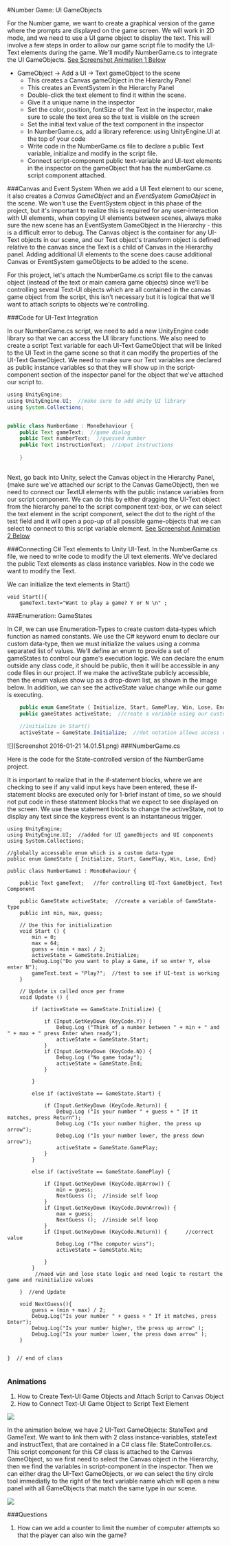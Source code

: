 #Number Game: UI GameObjects

For the Number game, we want to create a graphical version of the game where the prompts are displayed on the game screen.  We will work in 2D mode, and we need to use a UI game object to display  the text.  This will involve a few steps in order to allow our game script file to modify the UI-Text elements during the game. We'll modify NumberGame.cs to integrate the UI GameObjects.  [See Screenshot Animation 1 Below](https://kdoore.gitbooks.io/cs-2335/content/state_controlled_ui-text.html#animations)

-  GameObject -> Add a UI -> Text gameObject to the scene
    -  This creates a Canvas gameObject in the Hierarchy Panel
    -  This creates an EventSystem in the Hierarchy Panel
    -  Double-click the text element to find it within the scene.
    - Give it a unique name in the inspector
    -  Set the color, position, fontSize of the Text in the inspector, make sure to scale the text area so the text is visible on the screen
    -  Set the initial text value of the text component in the inspector
    -  In NumberGame.cs, add a library reference: using UnityEngine.UI at the top of your code
    -  Write code in the NumberGame.cs file to declare a public Text variable, initialize and modify in the script file.
    -  Connect script-component public text-variable and UI-text elements in the inspector on the gameObject that has the numberGame.cs script component attached.

###Canvas and Event System 
When we add a UI Text element to our scene, it also creates a *Canvas GameObject* and an *EventSystem GameObject* in the scene.  We won't use the EventSystem object in this phase of the project, but it's important to realize this is required for any user-interaction with UI elements, when copying UI elements between scenes, always make sure the new scene has an EventSystem GameObject in the Hierarchy - this is a difficult error to debug.  The Canvas object is the container for any UI-Text objects in our scene, and our Text object's transform object is defined relative to the canvas since the Text is a child of Canvas in the Hierarchy panel. Adding additional UI elements to the scene does cause additional Canvas or EventSystem gameObjects to be added to the scene. 

For this project, let's attach the NumberGame.cs script file to the canvas object (instead of the text or main camera game objects) since we'll be controlling several Text-UI objects which are all contained in the canvas game object from the script, this isn't necessary but it is logical that we'll want to attach scripts to objects we're controlling.

###Code for UI-Text Integration

In our NumberGame.cs script, we need to add a new UnityEngine code library so that we can access the UI library functions. We also need to create a script Text variable for each UI-Text GameObject that will be linked to the UI Text in the game scene so that it can modify the properties of the UI-Text GameObject. We need to make sure our Text variables are declared as public instance variables so that they will show up in the script-component section of the inspector panel for the object that we've attached our script to.  

````java
using UnityEngine;
using UnityEngine.UI;  //make sure to add Unity UI library
using System.Collections;


public class NumberGame : MonoBehaviour {
	public Text gameText;  //game dialog
	public Text numberText;  //guessed number
	public Text instructionText;  //input instructions
	
	}
	
````

Next, go back into Unity, select the Canvas object in the Hierarchy Panel, (make sure we've attached our script to the Canvas GameObject), then we need to connect our TextUI elements with the public instance variables from our script component. We can do this by either dragging the UI-Text object from the hierarchy panel to the script component text-box, or we can select the text element in the script component, select the dot to the right of the text field and it will open a pop-up of all possible game-objects that we can select to connect to this script variable element.   [See Screenshot Animation 2 Below](https://kdoore.gitbooks.io/cs-2335/content/state_controlled_ui-text.html#animations)


###Connecting C# Text elements to Unity UI-Text.
In the NumberGame.cs file, we need to write code to modify the UI text elements.  We've declared the public Text elements as class instance variables.  Now in the code we want to modify the Text.

We can initialize the text elements in Start()
```
void Start(){
    gameText.text="Want to play a game? Y or N \n" ;
````
###Enumeration: GameStates

In C#, we can use Enumeration-Types to create custom data-types which function as named constants.  We use the C# keyword enum to declare our custom data-type, then we must initialize the values using a comma separated list of values.  We'll define an enum to provide a set of gameStates to control our game's execution logic.  We can declare the enum outside any class code, it should be public, then it will be accessible in any code files in our project. If we make the activeState publicly accessible, then the enum values show up as a drop-down list, as shown in the image below. In addition, we can see the activeState value change while our game is executing.

```java
    public enum GameState { Initialize, Start, GamePlay, Win, Lose, End}
	public gameStates activeState;  //create a variable using our custom Enumeration-type
	
	//initialize in Start() 
	activeState = GameState.Initialize;  //dot notation allows access of enum values
```

![](Screenshot 2016-01-21 14.01.51.png)
###NumberGame.cs 

Here is the code for the State-controlled version of the NumberGame project. 

It is important to realize that in the if-statement blocks, where we are checking to see if any valid input keys have been entered, these if-statement blocks are executed only for 1-brief instant of time, so we should not put code in these statement blocks that we expect to see displayed on the screen. We use these statement blocks to change the activeState, not to display any text since the keypress event is an instantaneous trigger.  
 

```
using UnityEngine;
using UnityEngine.UI;  //added for UI gameObjects and UI components
using System.Collections;

//globally accessable enum which is a custom data-type
public enum GameState { Initialize, Start, GamePlay, Win, Lose, End}

public class NumberGame1 : MonoBehaviour {

	public Text gameText;   //for controlling UI-Text GameObject, Text Component

	public GameState activeState;  //create a variable of GameState-type
	public int min, max, guess; 

	// Use this for initialization
	void Start () {
		min = 0;
		max = 64;
		guess = (min + max) / 2;
		activeState = GameState.Initialize;
		Debug.Log("Do you want to play a Game, if so enter Y, else enter N");
		gameText.text = "Play?";  //test to see if UI-text is working
	}
	
	// Update is called once per frame
	void Update () {

		if (activeState == GameState.Initialize) {
			
			if (Input.GetKeyDown (KeyCode.Y)) {
				Debug.Log ("Think of a number between " + min + " and " + max + " press Enter when ready");
				activeState = GameState.Start;
			} 
			if (Input.GetKeyDown (KeyCode.N)) {
				Debug.Log ("No game today");
				activeState = GameState.End;
			}

		}

		else if (activeState == GameState.Start) {
			
			if (Input.GetKeyDown (KeyCode.Return)) {
				Debug.Log ("Is your number " + guess + " If it matches, press Return");
				Debug.Log ("Is your number higher, the press up arrow");
				Debug.Log ("Is your number lower, the press down arrow");
                activeState = GameState.GamePlay;
			}
		}

		else if (activeState == GameState.GamePlay) {
			
			if (Input.GetKeyDown (KeyCode.UpArrow)) {
				min = guess;
				NextGuess ();  //inside self loop
			}
			if (Input.GetKeyDown (KeyCode.DownArrow)) {
				max = guess;
				NextGuess ();  //inside self loop
			}
			if (Input.GetKeyDown (KeyCode.Return)) {      //correct value
				Debug.Log ("The computer wins");
                activeState = GameState.Win;
			
			}
		}
		 //need win and lose state logic and need logic to restart the game and reinitialize values
		 
	}  //end Update

	void NextGuess(){
		guess = (min + max) / 2;
		Debug.Log("Is your number " + guess + " If it matches, press Enter");
		Debug.Log("Is your number higher, the press up arrow" );
		Debug.Log("Is your number lower, the press down arrow" );
	}


}  // end of class


```

### Animations 
1. How to Create Text-UI Game Objects and Attach Script to Canvas Object
2. How to Connect Text-UI Game Object to Script Text Element


![](GU6iOIPXxo.gif)


In the animation below, we have 2 UI-Text GameObjects: StateText and GameText. We want to link them with 2 class instance-variables, stateText and instructText, that are contained in a C# class file: StateController.cs.  This script component for this C# class is attached to the Canvas GameObject, so we first need to select the Canvas object in the Hierarchy, then we find the variables in script-component in the inspector.  Then we can either drag the UI-Text GameObjects, or we can select the tiny circle tool immediatly to the right of the text variable name which will open a new panel with all GameObjects that match the same type in our scene.

![](jfawLfwFA0.gif)


###Questions
1.  How can we add a counter to limit the number of computer attempts so that the player can also win the game?
